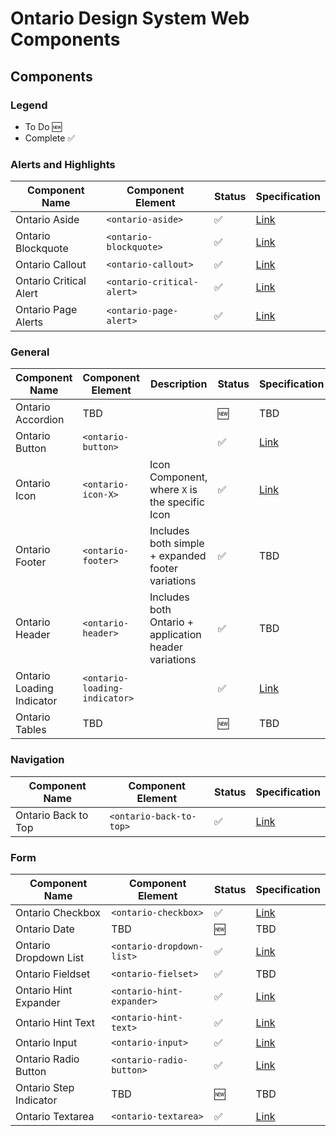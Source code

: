 # Ontario Design System Web Components

## Components

### Legend

- To Do 🆕
- Complete ✅

### **Alerts and Highlights**

| Component Name         | Component Element          | Status | Specification                                                                                                       |
| ---------------------- | -------------------------- | ------ | ------------------------------------------------------------------------------------------------------------------- |
| Ontario Aside          | `<ontario-aside>`          | ✅     | [Link](https://docs.google.com/document/d/17Z_Ecxj-JL5IObF08lWzBAQsa-FTKj_Ybc6SzPXc0wU/edit#heading=h.qlc9lvl7aco9) |
| Ontario Blockquote     | `<ontario-blockquote>`     | ✅     | [Link](https://docs.google.com/document/d/1J6FSO2e4g6_bWGX8YYJKfS0RqIyD98QvUAA5BzEs8cI/edit#heading=h.qlc9lvl7aco9) |
| Ontario Callout        | `<ontario-callout>`        | ✅     | [Link](https://docs.google.com/document/d/17Z_Ecxj-JL5IObF08lWzBAQsa-FTKj_Ybc6SzPXc0wU/edit#heading=h.qlc9lvl7aco9) |
| Ontario Critical Alert | `<ontario-critical-alert>` | ✅     | [Link](https://docs.google.com/document/d/1-8OGMhMxu6oFeW5X7u_phH9WRh8mJGksIMqjB81vBZE/edit#heading=h.qlc9lvl7aco9) |
| Ontario Page Alerts    | `<ontario-page-alert>`     | ✅     | [Link](https://docs.google.com/document/d/1oJE0D1rzELB6hIax21qOu_G5rmNLfPCji2gV4E6fHmk/edit#heading=h.qlc9lvl7aco9) |

### **General**

| Component Name            | Component Element             | Description                                           | Status | Specification                                                                                                       |
| ------------------------- | ----------------------------- | ----------------------------------------------------- | ------ | ------------------------------------------------------------------------------------------------------------------- |
| Ontario Accordion         | TBD                           |                                                       | 🆕     | TBD                                                                                                                 |
| Ontario Button            | `<ontario-button>`            |                                                       | ✅     | [Link](https://docs.google.com/document/d/1-VBef6I95x081RvTip4K4LZYUCAcdzGvS72qeWP6Rbw/edit?usp=sharing)            |
| Ontario Icon              | `<ontario-icon-X>`            | Icon Component, where `X` is the specific Icon        | ✅     | [Link](https://docs.google.com/document/d/1mwCjnr9VGaR4Dj1pPmj8lYWQK8lx2RencfVrGiLbDvw/edit?usp=sharing)            |
| Ontario Footer            | `<ontario-footer>`            | Includes both simple + expanded footer variations     | ✅     | TBD                                                                                                                 |
| Ontario Header            | `<ontario-header>`            | Includes both Ontario + application header variations | ✅     | TBD                                                                                                                 |
| Ontario Loading Indicator | `<ontario-loading-indicator>` |                                                       | ✅     | [Link](https://docs.google.com/document/d/1oI0_g5oE0qOEf5pBaAABdW6-UGq3DGIQHKQ3i78p9Ms/edit#heading=h.qlc9lvl7aco9) |
| Ontario Tables            | TBD                           |                                                       | 🆕     | TBD                                                                                                                 |

### **Navigation**

| Component Name      | Component Element       | Status | Specification                                                                                                       |
| ------------------- | ----------------------- | ------ | ------------------------------------------------------------------------------------------------------------------- |
| Ontario Back to Top | `<ontario-back-to-top>` | ✅     | [Link](https://docs.google.com/document/d/1jS_HlRKf4eEOYxROuPLSgXi9y_csW_KyXMHbgVk0i30/edit#heading=h.qlc9lvl7aco9) |

### **Form**

| Component Name         | Component Element         | Status | Specification                                                                                            |
| ---------------------- | ------------------------- | ------ | -------------------------------------------------------------------------------------------------------- |
| Ontario Checkbox       | `<ontario-checkbox>`      | ✅     | [Link](https://docs.google.com/document/d/1ZaQ3O3Eewf5XKJA9qBHcyuvV-_dR-MzdHTajYTrpGQg/edit?usp=sharing) |
| Ontario Date           | TBD                       | 🆕     | TBD                                                                                                      |
| Ontario Dropdown List  | `<ontario-dropdown-list>` | ✅     | [Link](https://docs.google.com/document/d/1UphVrYgt8Dos9iQHmey1Q1xJNvVNEOtWFyG3bnPcGtQ/edit?usp=sharing) |
| Ontario Fieldset       | `<ontario-fielset>`       | ✅     | TBD                                                                                                      |
| Ontario Hint Expander  | `<ontario-hint-expander>` | ✅     | [Link](https://docs.google.com/document/d/1SxZR3bSKVspXmr8yhWkR5FdQ8h44xIWqzI9DZzr9MFQ/edit?usp=sharing) |
| Ontario Hint Text      | `<ontario-hint-text>`     | ✅     | [Link](https://docs.google.com/document/d/11Qdxjqip62i6IEBdrZMOQ1LIu-ErvgUDFX5--ckbUVM/edit?usp=sharing) |
| Ontario Input          | `<ontario-input>`         | ✅     | [Link](https://docs.google.com/document/d/1q6d86A1_PFTbl508NSdOStgKVOMlsAHDjEQt8DPyHxc/edit?usp=sharing) |
| Ontario Radio Button   | `<ontario-radio-button>`  | ✅     | [Link](https://docs.google.com/document/d/1g-cwvhcijYtGHVpxamYxQO5R3n4vvUzwZDGjIc3LW1w/edit?usp=sharing) |
| Ontario Step Indicator | TBD                       | 🆕     | TBD                                                                                                      |
| Ontario Textarea       | `<ontario-textarea>`      | ✅     | [Link](https://docs.google.com/document/d/18uXU-xKE2ikqVb_gPB5LYyG3147fhoaIqRB-jycAYLs/edit?usp=sharing) |
